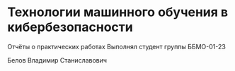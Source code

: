 # Технологии машинного обучения в кибербезопасности

Отчёты о практических работах
Выполнял студент группы ББМО-01-23

Белов Владимир Станиславович
